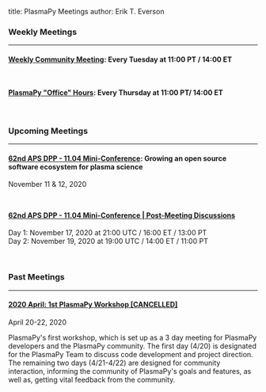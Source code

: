 title: PlasmaPy Meetings
author: Erik T. Everson

### Weekly Meetings

----

#### [Weekly Community Meeting](./weekly): Every Tuesday at 11:00 PT / 14:00 ET

<div style="height: 12px"><!-- Adding vertical whitespace --></div>

#### [PlasmaPy "Office" Hours](./office_hours): Every Thursday at 11:00 PT/ 14:00 ET

<br/>

### Upcoming Meetings

----

#### [62nd APS DPP - 11.04 Mini-Conference](https://engage.aps.org/dpp/meetings/annual-meeting/mini-conferences): Growing an open source software ecosystem for plasma science
November 11 & 12, 2020

<div style="height: 12px"><!-- Adding vertical whitespace --></div>

#### [62nd APS DPP - 11.04 Mini-Conference | Post-Meeting Discussions](./aps/62nd_dpp_mini_conf_followups)
Day 1: November 17, 2020 at 21:00 UTC / 16:00 ET / 13:00 PT<br/>
Day 2: November 19, 2020 at 19:00 UTC / 14:00 ET / 11:00 PT

<br/>

### Past Meetings

----

#### [2020 April:  1st PlasmaPy Workshop [CANCELLED]](1st_workshop_2020_at_bryn_mawr)
April 20-22, 2020

PlasmaPy's first workshop, which is set up as a 3 day meeting for PlasmaPy developers and 
the PlasmaPy community. The first day (4/20) is designated for the PlasmaPy Team to discuss
code development and project direction.  The remaining two days (4/21-4/22) are designed 
for community interaction, informing the community of PlasmaPy's goals and features, as 
well as, getting vital feedback from the community.
